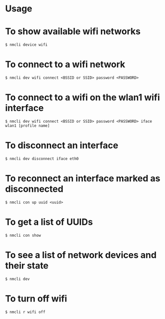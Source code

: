 # Usage

# To show available wifi networks
```shell
$ nmcli device wifi
```

# To connect to a wifi network
```shell
$ nmcli dev wifi connect <BSSID or SSID> password <PASSWORD>
```

# To connect to a wifi on the wlan1 wifi interface
```shell
$ nmcli dev wifi connect <BSSID or SSID> password <PASSWORD> iface wlan1 [profile name]
```

# To disconnect an interface
```shell
$ nmcli dev disconnect iface eth0
```

# To reconnect an interface marked as disconnected
```shell
$ nmcli con up uuid <uuid>
```

# To get a list of UUIDs
```shell
$ nmcli con show
```

# To see a list of network devices and their state
```shell
$ nmcli dev
```

# To turn off wifi
```shell
$ nmcli r wifi off
```
